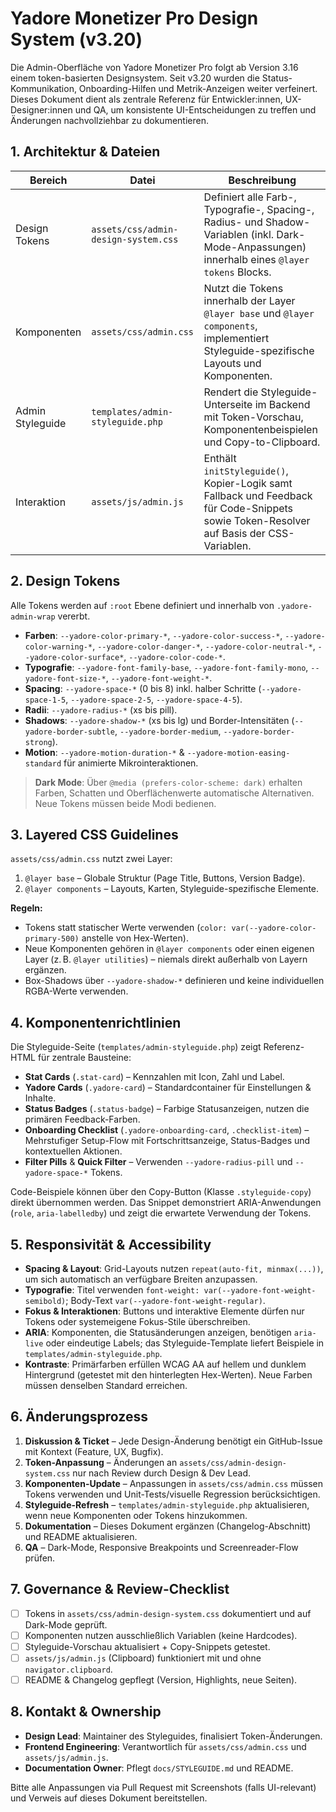 # Yadore Monetizer Pro Design System (v3.20)

Die Admin-Oberfläche von Yadore Monetizer Pro folgt ab Version 3.16 einem token-basierten Designsystem. Seit v3.20 wurden die Status-Kommunikation, Onboarding-Hilfen und Metrik-Anzeigen weiter verfeinert. Dieses Dokument dient als zentrale Referenz für Entwickler:innen, UX-Designer:innen und QA, um konsistente UI-Entscheidungen zu treffen und Änderungen nachvollziehbar zu dokumentieren.

## 1. Architektur & Dateien

| Bereich | Datei | Beschreibung |
| --- | --- | --- |
| Design Tokens | `assets/css/admin-design-system.css` | Definiert alle Farb-, Typografie-, Spacing-, Radius- und Shadow-Variablen (inkl. Dark-Mode-Anpassungen) innerhalb eines `@layer tokens` Blocks. |
| Komponenten | `assets/css/admin.css` | Nutzt die Tokens innerhalb der Layer `@layer base` und `@layer components`, implementiert Styleguide-spezifische Layouts und Komponenten. |
| Admin Styleguide | `templates/admin-styleguide.php` | Rendert die Styleguide-Unterseite im Backend mit Token-Vorschau, Komponentenbeispielen und Copy-to-Clipboard. |
| Interaktion | `assets/js/admin.js` | Enthält `initStyleguide()`, Kopier-Logik samt Fallback und Feedback für Code-Snippets sowie Token-Resolver auf Basis der CSS-Variablen. |

## 2. Design Tokens

Alle Tokens werden auf `:root` Ebene definiert und innerhalb von `.yadore-admin-wrap` vererbt.

- **Farben**: `--yadore-color-primary-*`, `--yadore-color-success-*`, `--yadore-color-warning-*`, `--yadore-color-danger-*`, `--yadore-color-neutral-*`, `--yadore-color-surface*`, `--yadore-color-code-*`.
- **Typografie**: `--yadore-font-family-base`, `--yadore-font-family-mono`, `--yadore-font-size-*`, `--yadore-font-weight-*`.
- **Spacing**: `--yadore-space-*` (0 bis 8) inkl. halber Schritte (`--yadore-space-1-5`, `--yadore-space-2-5`, `--yadore-space-4-5`).
- **Radii**: `--yadore-radius-*` (xs bis pill).
- **Shadows**: `--yadore-shadow-*` (xs bis lg) und Border-Intensitäten (`--yadore-border-subtle`, `--yadore-border-medium`, `--yadore-border-strong`).
- **Motion**: `--yadore-motion-duration-*` & `--yadore-motion-easing-standard` für animierte Mikrointeraktionen.

> **Dark Mode**: Über `@media (prefers-color-scheme: dark)` erhalten Farben, Schatten und Oberflächenwerte automatische Alternativen. Neue Tokens müssen beide Modi bedienen.

## 3. Layered CSS Guidelines

`assets/css/admin.css` nutzt zwei Layer:

1. `@layer base` – Globale Struktur (Page Title, Buttons, Version Badge).
2. `@layer components` – Layouts, Karten, Styleguide-spezifische Elemente.

**Regeln:**
- Tokens statt statischer Werte verwenden (`color: var(--yadore-color-primary-500)` anstelle von Hex-Werten).
- Neue Komponenten gehören in `@layer components` oder einen eigenen Layer (z. B. `@layer utilities`) – niemals direkt außerhalb von Layern ergänzen.
- Box-Shadows über `--yadore-shadow-*` definieren und keine individuellen RGBA-Werte verwenden.

## 4. Komponentenrichtlinien

Die Styleguide-Seite (`templates/admin-styleguide.php`) zeigt Referenz-HTML für zentrale Bausteine:

- **Stat Cards** (`.stat-card`) – Kennzahlen mit Icon, Zahl und Label.
- **Yadore Cards** (`.yadore-card`) – Standardcontainer für Einstellungen & Inhalte.
- **Status Badges** (`.status-badge`) – Farbige Statusanzeigen, nutzen die primären Feedback-Farben.
- **Onboarding Checklist** (`.yadore-onboarding-card`, `.checklist-item`) – Mehrstufiger Setup-Flow mit Fortschrittsanzeige, Status-Badges und kontextuellen Aktionen.
- **Filter Pills** & **Quick Filter** – Verwenden `--yadore-radius-pill` und `--yadore-space-*` Tokens.

Code-Beispiele können über den Copy-Button (Klasse `.styleguide-copy`) direkt übernommen werden. Das Snippet demonstriert ARIA-Anwendungen (`role`, `aria-labelledby`) und zeigt die erwartete Verwendung der Tokens.

## 5. Responsivität & Accessibility

- **Spacing & Layout**: Grid-Layouts nutzen `repeat(auto-fit, minmax(...))`, um sich automatisch an verfügbare Breiten anzupassen.
- **Typografie**: Titel verwenden `font-weight: var(--yadore-font-weight-semibold)`; Body-Text `var(--yadore-font-weight-regular)`.
- **Fokus & Interaktionen**: Buttons und interaktive Elemente dürfen nur Tokens oder systemeigene Fokus-Stile überschreiben.
- **ARIA**: Komponenten, die Statusänderungen anzeigen, benötigen `aria-live` oder eindeutige Labels; das Styleguide-Template liefert Beispiele in `templates/admin-styleguide.php`.
- **Kontraste**: Primärfarben erfüllen WCAG AA auf hellem und dunklem Hintergrund (getestet mit den hinterlegten Hex-Werten). Neue Farben müssen denselben Standard erreichen.

## 6. Änderungsprozess

1. **Diskussion & Ticket** – Jede Design-Änderung benötigt ein GitHub-Issue mit Kontext (Feature, UX, Bugfix).
2. **Token-Anpassung** – Änderungen an `assets/css/admin-design-system.css` nur nach Review durch Design & Dev Lead.
3. **Komponenten-Update** – Anpassungen in `assets/css/admin.css` müssen Tokens verwenden und Unit-Tests/visuelle Regression berücksichtigen.
4. **Styleguide-Refresh** – `templates/admin-styleguide.php` aktualisieren, wenn neue Komponenten oder Tokens hinzukommen.
5. **Dokumentation** – Dieses Dokument ergänzen (Changelog-Abschnitt) und README aktualisieren.
6. **QA** – Dark-Mode, Responsive Breakpoints und Screenreader-Flow prüfen.

## 7. Governance & Review-Checklist

- [ ] Tokens in `assets/css/admin-design-system.css` dokumentiert und auf Dark-Mode geprüft.
- [ ] Komponenten nutzen ausschließlich Variablen (keine Hardcodes).
- [ ] Styleguide-Vorschau aktualisiert + Copy-Snippets getestet.
- [ ] `assets/js/admin.js` (Clipboard) funktioniert mit und ohne `navigator.clipboard`.
- [ ] README & Changelog gepflegt (Version, Highlights, neue Seiten).

## 8. Kontakt & Ownership

- **Design Lead**: Maintainer des Styleguides, finalisiert Token-Änderungen.
- **Frontend Engineering**: Verantwortlich für `assets/css/admin.css` und `assets/js/admin.js`.
- **Documentation Owner**: Pflegt `docs/STYLEGUIDE.md` und README.

Bitte alle Anpassungen via Pull Request mit Screenshots (falls UI-relevant) und Verweis auf dieses Dokument bereitstellen.
